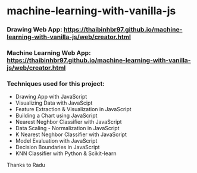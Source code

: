 # machine-learning-with-vanilla-js
### Drawing Web App: https://thaibinhbr97.github.io/machine-learning-with-vanilla-js/web/creator.html
### Machine Learning Web App: https://thaibinhbr97.github.io/machine-learning-with-vanilla-js/web/creator.html

### Techniques used for this project:
- Drawing App with JavaScript
- Visualizing Data with JavaScipt
- Feature Extraction & Visualization in JavaScript
- Building a Chart using JavaScript
- Nearest Neghbor Classifier with JavaScript
- Data Scaling - Normalization in JavaScript
- K Nearest Neghbor Classifier with JavaScript
- Model Evaluation with JavaScript
- Decision Boundaries in JavaScript
- KNN Classifier with Python & Scikit-learn

Thanks to Radu
